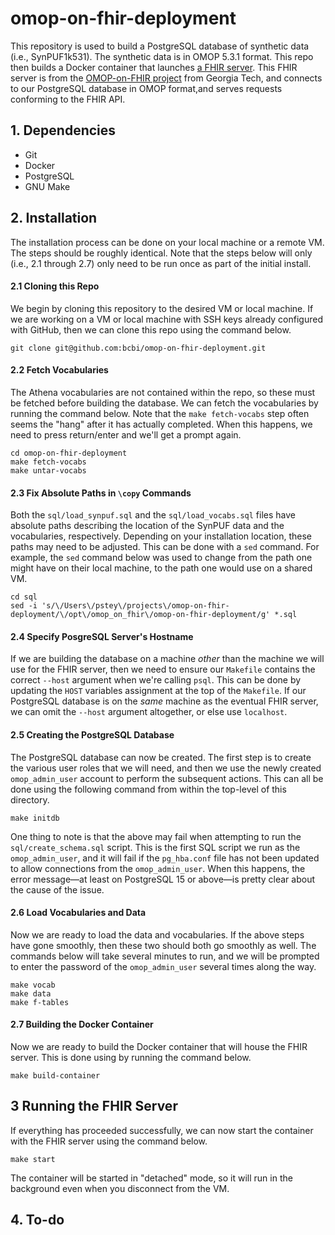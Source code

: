 # omop-on-fhir-deployment

This repository is used to build a PostgreSQL database of synthetic data (i.e., SynPUF1k531). The synthetic data is in OMOP 5.3.1 format. This repo then builds a Docker container that launches [a FHIR server](https://github.com/omoponfhir/omoponfhir-main-v531-r4). This FHIR server is from the [OMOP-on-FHIR project](http://omoponfhir.org/) from Georgia Tech, and connects to our PostgreSQL database in OMOP format,and serves requests conforming to the FHIR API.

## 1. Dependencies

- Git
- Docker
- PostgreSQL
- GNU Make

## 2. Installation

The installation process can be done on your local machine or a remote VM. The steps should be roughly identical. Note that the steps below will only (i.e., 2.1 through 2.7) only need to be run once as part of the initial install. 

#### 2.1 Cloning this Repo

We begin by cloning this repository to the desired VM or local machine. If we are working on a VM or local machine with SSH keys already configured with GitHub, then we can clone this repo using the command below.

```
git clone git@github.com:bcbi/omop-on-fhir-deployment.git
```

#### 2.2 Fetch Vocabularies

The Athena vocabularies are not contained within the repo, so these must be fetched before building the database. We can fetch the vocabularies by running the command below. Note that the `make fetch-vocabs` step often seems the "hang" after it has actually completed. When this happens, we need to press return/enter and we'll get a prompt again.

```
cd omop-on-fhir-deployment
make fetch-vocabs
make untar-vocabs
```

#### 2.3 Fix Absolute Paths in `\copy` Commands

Both the `sql/load_synpuf.sql` and the `sql/load_vocabs.sql` files have absolute paths describing the location of the SynPUF data and the vocabularies, respectively. Depending on your installation location, these paths may need to be adjusted. This can be done with a `sed` command. For example, the `sed` command below was used to change from the path one might have on their local machine, to the path one would use on a shared VM.

```
cd sql
sed -i 's/\/Users\/pstey\/projects\/omop-on-fhir-deployment/\/opt\/omop_on_fhir\/omop-on-fhir-deployment/g' *.sql
```

#### 2.4 Specify PosgreSQL Server's Hostname

If we are building the database on a machine _other_ than the machine we will use for the FHIR server, then we need to ensure our `Makefile` contains the correct `--host` argument when we're calling `psql`. This can be done by updating the `HOST` variables assignment at the top of the `Makefile`. If our PostgreSQL database is on the _same_ machine as the eventual FHIR server, we can omit the `--host` argument altogether, or else use `localhost`.

#### 2.5 Creating the PostgreSQL Database

The PostgreSQL database can now be created. The first step is to create the various user roles that we will need, and then we use the newly created `omop_admin_user` account to perform the subsequent actions. This can all be done using the following command from within the top-level of this directory.

```
make initdb
```

One thing to note is that the above may fail when attempting to run the `sql/create_schema.sql` script. This is the first SQL script we run as the `omop_admin_user`, and it will fail if the `pg_hba.conf` file has not been updated to allow connections from the `omop_admin_user`. When this happens, the error message—at least on PostgreSQL 15 or above—is pretty clear about the cause of the issue.

#### 2.6 Load Vocabularies and Data

Now we are ready to load the data and vocabularies. If the above steps have gone smoothly, then these two should both go smoothly as well. The commands below will take several minutes to run, and we will be prompted to enter the password of the `omop_admin_user` several times along the way.

```
make vocab
make data
make f-tables
```
#### 2.7 Building the Docker Container
Now we are ready to build the Docker container that will house the FHIR server. This is done using by running the command below. 

```
make build-container
```




## 3 Running the FHIR Server
If everything has proceeded successfully, we can now start the container with the FHIR server using the command below.

```
make start
```

The container will be started in "detached" mode, so it will run in the background even when you disconnect from the VM.

## 4. To-do
